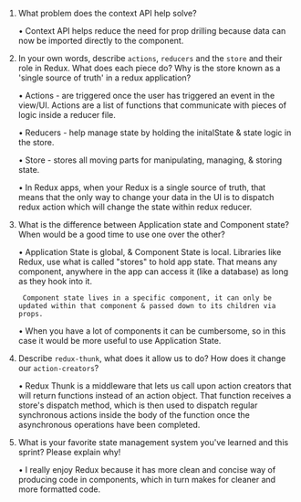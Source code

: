 1. What problem does the context API help solve?

    • Context API helps reduce the need for prop drilling because data can now be imported directly to the component.

2. In your own words, describe `actions`, `reducers` and the `store` and their role in Redux. What does each piece do? Why is the store known as a 'single source of truth' in a redux application?

    • Actions - are triggered once the user has triggered an event in the view/UI. Actions are a list of functions that communicate with pieces of logic inside a reducer file.

    •  Reducers - help manage state by holding the initalState & state logic in the store. 

    • Store - stores all moving parts for manipulating, managing, & storing state.

    • In Redux apps, when your Redux is a single source of truth, that means that the only way to change your data in the UI is to dispatch redux action which will change the state within redux reducer.

3. What is the difference between Application state and Component state? When would be a good time to use one over the other?

    • Application State is global, & Component State is local. Libraries like Redux, use what is called "stores" to hold app state. That means any component, anywhere in the app can access it (like a database) as long as they hook into it.

        Component state lives in a specific component, it can only be updated within that component & passed down to its children via props.

    • When you have a lot of components it can be cumbersome, so in this case it would be more useful to use Application State.

4. Describe `redux-thunk`, what does it allow us to do? How does it change our `action-creators`?

    • Redux Thunk is a middleware that lets us call upon action creators that will return functions instead of an action object. That function receives a store's dispatch method, which is then used to dispatch regular synchronous actions inside the body of the function once the asynchronous operations have been completed.

5. What is your favorite state management system you've learned and this sprint? Please explain why!

    • I really enjoy Redux because it has more clean and concise way of producing code in components, which in turn makes for cleaner and more formatted code.